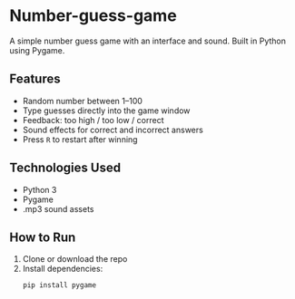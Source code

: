 # Number-guess-game
A simple number guess game with an interface and sound. Built in Python using Pygame.


## Features
- Random number between 1–100
- Type guesses directly into the game window
- Feedback: too high / too low / correct
- Sound effects for correct and incorrect answers
- Press `R` to restart after winning

## Technologies Used
- Python 3
- Pygame
- .mp3 sound assets

## How to Run
1. Clone or download the repo
2. Install dependencies:
   ```bash
   pip install pygame
